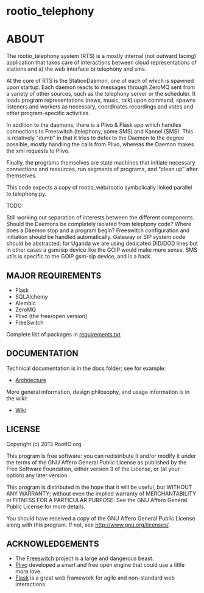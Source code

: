 rootio_telephony
================

# ABOUT
The rootio_telephony system (RTS) is a mostly internal (not outward facing) application that takes care of interactions between cloud representations of stations and a) the web interface b) telephony and sms.  

At the core of RTS is the StationDaemon, one of each of which is spawned upon startup.  Each daemon reacts to messages through ZeroMQ sent from a variety of other sources, such as the telephony server or the scheduler.  It loads program representations (news, music, talk) upon command, spawns listeners and workers as necessary, coordinates recordings and votes and other program-specific activities.

In addition to the daemons, there is a Plivo & Flask app which handles connections to Freeswitch (telephony, some SMS) and Kannel (SMS).  This is relatively "dumb" in that it tries to defer to the Daemon to the degree possible, mostly handling the calls from Plivo, whereas the Daemon makes the xml requests to Plivo.

Finally, the programs themselves are state machines that initiate necessary connections and resources, run segments of programs, and "clean up" after themselves.  

This code expects a copy of rootio_web/rootio symbolically linked parallel to telephony.py.

TODO:

  Still working out separation of interests between the different components.  Should the Daemons be completely isolated from telephony code?  Where does a Daemon stop and a program begin?
  Freeswitch configuration and initiation should be handled automatically.
  Gateway or SIP system code should be abstracted; for Uganda we are using dedicated DID/DOD lines but in other cases a gsm/sip device like the GOIP would make more sense.
  SMS utils is specific to the GOIP gsm-sip device, and is a hack.

## MAJOR REQUIREMENTS

* Flask
* SQLAlchemy
* Alembic
* ZeroMQ
* Plivo (the free/open version)
* FreeSwitch

Complete list of packages in [requirements.txt](https://github.com/rootio/rootio_telephony/blob/master/requirements.txt)

## DOCUMENTATION

Technical documentation is in the docs folder; see for example:
* [Architecture](docs/architecture.md)

More general information, design philosophy, and usage information is in the wiki:
* [Wiki](https://github.com/rootio/rootio_telephony/wiki)

## LICENSE

Copyright (c) 2013 RootIO.org

This program is free software: you can redistribute it and/or modify
it under the terms of the GNU Affero General Public License as published by
the Free Software Foundation, either version 3 of the License, or
(at your option) any later version.

This program is distributed in the hope that it will be useful,
but WITHOUT ANY WARRANTY; without even the implied warranty of
MERCHANTABILITY or FITNESS FOR A PARTICULAR PURPOSE.  See the
GNU Affero General Public License for more details.

You should have received a copy of the GNU Affero General Public License
along with this program.  If not, see http://www.gnu.org/licenses/.

## ACKNOWLEDGEMENTS

* The [Freeswitch](https://www.freeswitch.org/) project is a large and dangerous beast.
* [Plivo](https://github.com/plivo/plivoframework) developed a smart and free open engine that could use a little more love.
* [Flask](http://flask.pocoo.org/) is a great web framework for agile and non-standard web interactions.
